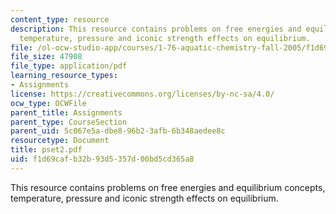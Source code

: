 ```yaml
---
content_type: resource
description: This resource contains problems on free energies and equilibrium concepts,
  temperature, pressure and iconic strength effects on equilibrium.
file: /ol-ocw-studio-app/courses/1-76-aquatic-chemistry-fall-2005/f1d69cafb32b93d5357d00bd5cd365a8_pset2.pdf
file_size: 47908
file_type: application/pdf
learning_resource_types:
- Assignments
license: https://creativecommons.org/licenses/by-nc-sa/4.0/
ocw_type: OCWFile
parent_title: Assignments
parent_type: CourseSection
parent_uid: 5c067e5a-dbe8-96b2-3afb-6b348aedee8c
resourcetype: Document
title: pset2.pdf
uid: f1d69caf-b32b-93d5-357d-00bd5cd365a8
---
```

This resource contains problems on free energies and equilibrium concepts, temperature, pressure and iconic strength effects on equilibrium.